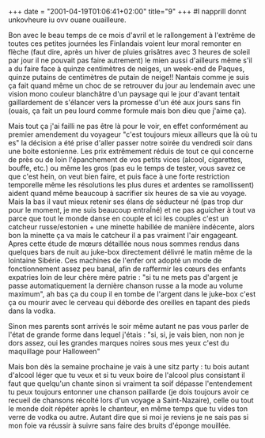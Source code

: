 +++
date = "2001-04-19T01:06:41+02:00"
title="9"
+++
#I napprill donnt unkovheure iu ovv ouane ouailleure.  

Bon avec le beau temps de ce mois d'avril et le rallongement à l'extrême de toutes ces petites journées les Finlandais voient leur moral remonter en flèche (faut dire, après un hiver de pluies grisâtres avec 3 heures de soleil par jour il ne pouvait pas faire autrement) le mien aussi d'ailleurs même s'il a du faire face à quinze centimètres de neiges, un week-end de Paques, quinze putains de centimètres de putain de neige!! Nantais comme je suis ça fait quand même un choc de se retrouver du jour au lendemain avec une vision mono couleur blanchâtre d'un paysage qui le jour d'avant tentait gaillardement de s'élancer vers la promesse d'un été aux jours sans fin (ouais, ça fait un peu lourd comme formule mais bon dieu que j'aime ça).

Mais tout ça j'ai failli ne pas être là pour le voir, en effet conformément au premier amendement du voyageur "c'est toujours mieux ailleurs que là où tu es" la décision a été prise d'aller passer notre soirée du vendredi soir dans une boite estonienne. Les prix extrêmement réduis de tout ce qui concerne de près ou de loin l'épanchement de vos petits vices (alcool, cigarettes, bouffe, etc.) ou même les gros (pas eu le temps de tester, vous savez ce que c'est hein, on veut bien faire, et puis face à une forte restriction temporelle même les résolutions les plus dures et ardentes se ramollissent) aident quand même beaucoup à sacrifier six heures de sa vie au voyage. Mais la bas il vaut mieux retenir ses élans de séducteur né (pas trop dur pour le moment, je me suis beaucoup entraÎné) et ne pas aguicher à tout va parce que tout le monde danse en couple et ici les couples c'est un catcheur russe/estonien + une minette habillée de manière indécente, alors bon la minette ça va mais le catcheur il a pas vraiment l'air engageant. Apres cette étude de mœurs détaillée nous nous sommes rendus dans quelques bars de nuit au juke-box directement délivré le matin même de la lointaine Sibérie. Ces machines de l'enfer ont adopté un mode de fonctionnement assez peu banal, afin de raffermir les cœurs des enfants expatries loin de leur chère mère patrie : "si tu ne mets pas d'argent je passe automatiquement la dernière chanson russe a la mode au volume maximum", ah bas ça du coup il en tombe de l'argent dans le juke-box c'est ça ou mourir avec le cerveau qui déborde des oreilles en tapant des pieds dans la vodka.

Sinon mes parents sont arrivés le soir même autant ne pas vous parler de l'état de grande forme dans lequel j'étais : "si, si, je vais bien, non non je dors assez, oui les grandes marques noires sous mes yeux c'est du maquillage pour Halloween"

Mais bon dès la semaine prochaine je vais à une sitz party : tu bois autant d'alcool léger que tu veux et si tu veux boire de l'alcool plus consistant il faut que quelqu'un chante sinon si vraiment ta soif dépasse l'entendement tu peux toujours entonner une chanson paillarde (je dois toujours avoir ce recueil de chansons récolté lors d'un voyage a Saint-Nazaire), celle ou tout le monde doit répéter après le chanteur, en même temps que tu vides ton verre de vodka ou autre. Autant dire que si moi je reviens je ne sais pas si mon foie va réussir à suivre sans faire des bruits d'éponge mouillée.


